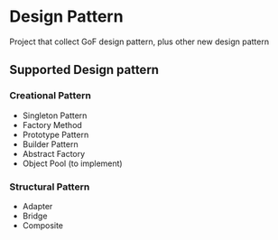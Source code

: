 # Design Pattern
Project that collect GoF design pattern, plus other new design pattern

## Supported Design pattern ##

### Creational Pattern ###
* Singleton Pattern
* Factory Method
* Prototype Pattern  
* Builder Pattern
* Abstract Factory
* Object Pool (to implement)

### Structural Pattern ###

* Adapter
* Bridge
* Composite